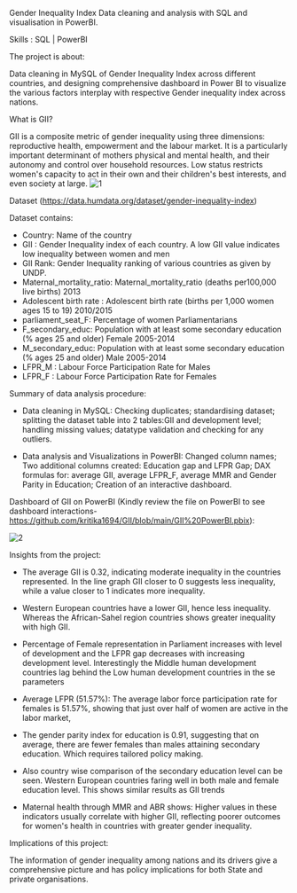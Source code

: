 Gender Inequality Index Data cleaning and analysis with SQL and visualisation in PowerBI.

Skills : SQL | PowerBI

The project is about: 

Data cleaning in MySQL of Gender Inequality Index across different countries, and designing comprehensive dashboard in Power BI to visualize the various factors interplay with respective Gender inequality index across nations.

What is GII?

GII is a composite metric of gender inequality using three dimensions: reproductive health, empowerment and the labour market. It is a particularly important determinant of mothers physical and mental health, and their autonomy and control over household resources. Low status restricts women's capacity to act in their own and their children's best interests, and even society at large. 
                                                 ![1](https://github.com/user-attachments/assets/a2db42b4-8109-4e65-a384-66ad0b00e48c)


 Dataset  (https://data.humdata.org/dataset/gender-inequality-index)
  
 Dataset contains:
 
  - Country: Name of the country
  - GII : Gender Inequality index of each country. A low GII value indicates low inequality between women and men
  - GII Rank: Gender Inequality ranking of various countries as given by UNDP.
  - Maternal_mortality_ratio: Maternal_mortality_ratio (deaths per100,000 live births) 2013 
  - Adolescent birth rate : Adolescent birth rate (births per 1,000 women ages 15 to 19) 2010/2015
  - parliament_seat_F: Percentage of women Parliamentarians
  - F_secondary_educ: Population with at least some secondary education (% ages 25 and older) Female 2005-2014
  - M_secondary_educ: Population with at least some secondary education (% ages 25 and older) Male 2005-2014
  - LFPR_M : Labour Force Participation Rate for Males
  - LFPR_F : Labour Force Participation Rate for Females

Summary of data analysis procedure:

 - Data cleaning in MySQL: Checking duplicates; standardising dataset; splitting the dataset table into 2 tables:GII and development level;
                           handling missing values; datatype validation and checking for any outliers.
   
 - Data analysis and Visualizations in PowerBI: Changed column names; Two additional columns created: Education gap and LFPR Gap; DAX formulas for: average GII,
                                                average LFPR_F, average MMR and Gender Parity in Education; Creation of an interactive dashboard.

Dashboard of GII on PowerBI (Kindly review the file on PowerBI to see dashboard interactions- https://github.com/kritika1694/GII/blob/main/GII%20PowerBI.pbix):

![2](https://github.com/user-attachments/assets/ec96630e-350b-4a87-806e-71a52f348e12)



Insights from the project:

 - The average GII is 0.32, indicating moderate inequality in the countries represented. In the line graph GII closer to 0 suggests less inequality, while a value closer to 1 indicates more inequality.

 - Western European countries have a lower GII, hence less inequality. Whereas the African-Sahel region countries shows greater inequality with high GII.

 - Percentage of Female representation in Parliament increases with level of development and the LFPR gap decreases with increasing development level. Interestingly the Middle human development countries lag 
   behind the Low human development countries in the se parameters

 - Average LFPR (51.57%): The average labor force participation rate for females is 51.57%, showing that just over half of women are active in the labor market,

 - The gender parity index for education is 0.91, suggesting that on average, there are fewer females than males attaining secondary education. Which requires tailored policy making.

 - Also country wise comparison of the secondary education level can be seen. Western European countries faring well in both male and female education level. This shows similar results as GII trends

 - Maternal health through MMR and ABR shows: Higher values in these indicators usually correlate with higher GII, reflecting poorer outcomes for women's health in countries with greater gender inequality.

Implications of this project: 

The information of gender inequality among nations and its drivers give a comprehensive picture and has policy implications for both State and private organisations.
